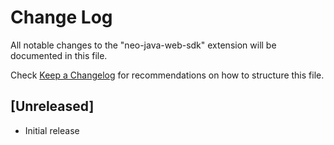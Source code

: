 # Change Log

All notable changes to the "neo-java-web-sdk" extension will be documented in this file.

Check [Keep a Changelog](http://keepachangelog.com/) for recommendations on how to structure this file.

## [Unreleased]

- Initial release